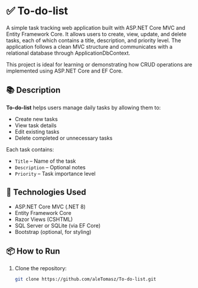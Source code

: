 # ✅ To-do-list

A simple task tracking web application built with ASP.NET Core MVC and Entity Framework Core.
It allows users to create, view, update, and delete tasks, each of which contains a title, description, and priority level. The application follows a clean MVC structure and communicates with a relational database through ApplicationDbContext.

This project is ideal for learning or demonstrating how CRUD operations are implemented using ASP.NET Core and EF Core.

## 📚 Description

**To-do-list** helps users manage daily tasks by allowing them to:

- Create new tasks
- View task details
- Edit existing tasks
- Delete completed or unnecessary tasks

Each task contains:
- `Title` – Name of the task
- `Description` – Optional notes
- `Priority` – Task importance level

## 🧰 Technologies Used

- ASP.NET Core MVC (.NET 8)
- Entity Framework Core
- Razor Views (CSHTML)
- SQL Server or SQLite (via EF Core)
- Bootstrap (optional, for styling)

## 📦 How to Run

1. Clone the repository:
   ```bash
   git clone https://github.com/aleTomasz/To-do-list.git
